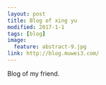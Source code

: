 ```yaml
---
layout: post
title: Blog of xing yu 
modified: 2017-1-1
tags: [blog]
image:
  feature: abstract-9.jpg
link: http://blog.muwei3.com/
---
```


Blog of my friend.
